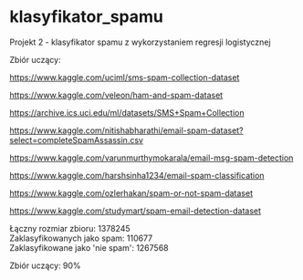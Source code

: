# klasyfikator_spamu
Projekt 2 - klasyfikator spamu z wykorzystaniem regresji logistycznej

Zbiór uczący:

https://www.kaggle.com/uciml/sms-spam-collection-dataset

https://www.kaggle.com/veleon/ham-and-spam-dataset

https://archive.ics.uci.edu/ml/datasets/SMS+Spam+Collection

https://www.kaggle.com/nitishabharathi/email-spam-dataset?select=completeSpamAssassin.csv

https://www.kaggle.com/varunmurthymokarala/email-msg-spam-detection

https://www.kaggle.com/harshsinha1234/email-spam-classification

https://www.kaggle.com/ozlerhakan/spam-or-not-spam-dataset

https://www.kaggle.com/studymart/spam-email-detection-dataset

Łączny rozmiar zbioru: 1378245\
Zaklasyfikowanych jako spam: 110677\
Zaklasyfikowane jako 'nie spam': 1267568

Zbiór uczący: 90%
